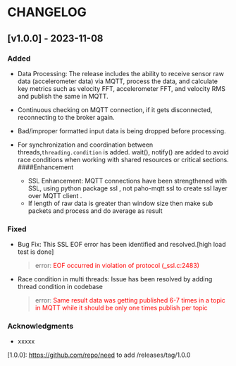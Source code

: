 # CHANGELOG

## [v1.0.0] - 2023-11-08
### Added
- Data Processing: The release includes the ability to receive sensor raw data (accelerometer data) via MQTT, process the data, and calculate key metrics such as velocity FFT, accelerometer FFT, and velocity RMS and publish the same in MQTT.

- Continuous checking on MQTT connection, if it gets disconnected, reconnecting to the broker again.
- Bad/improper formatted input data is being dropped before processing.
- For synchronization and coordination between threads,`threading.condition` is added. 
  wait(), notify() are added to avoid race conditions when working with shared resources or critical sections. 
  ####Enhancement
   - SSL Enhancement: MQTT connections have been strengthened with SSL, using python package ssl , not paho-mqtt ssl to create ssl layer over MQTT client .
   - If length of raw data is greater than window size then make sub packets and process and do average as result

### Fixed
- Bug Fix: This SSL EOF error has been identified and resolved.[high load test is done] 
  >error:<span style="color:red;"> EOF occurred in violation of protocol (_ssl.c:2483)</span>
- Race condition in multi threads: Issue has been resolved by adding thread condition in codebase
  >error:<span style="color:red;"> Same result data was getting published 6-7 times in a topic in MQTT while it should be only one times publish per topic</span>
### Acknowledgments
- xxxxx

[1.0.0]: https://github.com/repo/need to add /releases/tag/1.0.0

